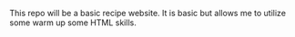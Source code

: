 This repo will be a basic recipe website. It is basic but allows me to utilize some warm up some HTML skills.
